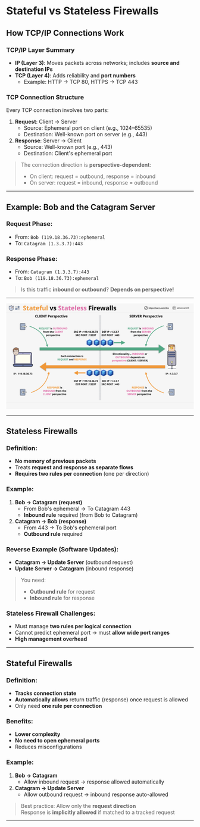 # Stateful vs Stateless Firewalls

## How TCP/IP Connections Work

### TCP/IP Layer Summary
- **IP (Layer 3)**: Moves packets across networks; includes **source and destination IPs**
- **TCP (Layer 4)**: Adds reliability and **port numbers**
  - Example: HTTP → TCP 80, HTTPS → TCP 443

### TCP Connection Structure
Every TCP connection involves two parts:
1. **Request**: Client → Server  
   - Source: Ephemeral port on client (e.g., 1024–65535)  
   - Destination: Well-known port on server (e.g., 443)
2. **Response**: Server → Client  
   - Source: Well-known port (e.g., 443)  
   - Destination: Client's ephemeral port

> The connection direction is **perspective-dependent**:
> - On client: request = outbound, response = inbound  
> - On server: request = inbound, response = outbound

---

## Example: Bob and the Catagram Server

### Request Phase:
- From: `Bob (119.18.36.73):ephemeral`  
- To: `Catagram (1.3.3.7):443`

### Response Phase:
- From: `Catagram (1.3.3.7):443`  
- To: `Bob (119.18.36.73):ephemeral`

> Is this traffic **inbound or outbound**? **Depends on perspective!**

---

![Stateless](/24_Diagrams/StatefulvsStateless.png)

---

## Stateless Firewalls

### Definition:
- **No memory of previous packets**
- Treats **request and response as separate flows**
- **Requires two rules per connection** (one per direction)

### Example:
1. **Bob → Catagram (request)**  
   - From Bob's ephemeral → To Catagram 443  
   - **Inbound rule** required (from Bob to Catagram)
2. **Catagram → Bob (response)**  
   - From 443 → To Bob's ephemeral port  
   - **Outbound rule** required

### Reverse Example (Software Updates):
- **Catagram → Update Server** (outbound request)  
- **Update Server → Catagram** (inbound response)

> You need:
> - **Outbound rule** for request
> - **Inbound rule** for response

### Stateless Firewall Challenges:
- Must manage **two rules per logical connection**
- Cannot predict ephemeral port → must **allow wide port ranges**
- **High management overhead**

---

## Stateful Firewalls

### Definition:
- **Tracks connection state**
- **Automatically allows** return traffic (response) once request is allowed
- Only need **one rule per connection**

### Benefits:
- **Lower complexity**
- **No need to open ephemeral ports**
- Reduces misconfigurations

### Example:
1. **Bob → Catagram**  
   - Allow inbound request → response allowed automatically
2. **Catagram → Update Server**  
   - Allow outbound request → inbound response auto-allowed

> Best practice: Allow only the **request direction**  
> Response is **implicitly allowed** if matched to a tracked request

---

